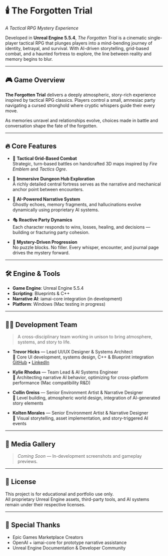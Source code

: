 # 🕯️ The Forgotten Trial  
*A Tactical RPG Mystery Experience*

Developed in **Unreal Engine 5.5.4**, *The Forgotten Trial* is a cinematic single-player tactical RPG that plunges players into a mind-bending journey of identity, betrayal, and survival. With AI-driven storytelling, grid-based combat, and a haunted fortress to explore, the line between reality and memory begins to blur.

---

## 🎮 Game Overview

**The Forgotten Trial** delivers a deeply atmospheric, story-rich experience inspired by tactical RPG classics. Players control a small, amnesiac party navigating a cursed stronghold where cryptic whispers guide their every move.

As memories unravel and relationships evolve, choices made in battle and conversation shape the fate of the forgotten.

---

## 🔥 Core Features

- 🎲 **Tactical Grid-Based Combat**  
  Strategic, turn-based battles on handcrafted 3D maps inspired by *Fire Emblem* and *Tactics Ogre*.

- 🏰 **Immersive Dungeon Hub Exploration**  
  A richly detailed central fortress serves as the narrative and mechanical anchor point between encounters.

- 🧠 **AI-Powered Narrative System**  
  Ghostly echoes, memory fragments, and hallucinations evolve dynamically using proprietary AI systems.

- 🎭 **Reactive Party Dynamics**  
  Each character responds to wins, losses, healing, and decisions — building or fracturing party cohesion.

- 👻 **Mystery-Driven Progression**  
  No puzzle blocks. No filler. Every whisper, encounter, and journal page drives the mystery forward.

---

## 🛠️ Engine & Tools

- **Game Engine**: Unreal Engine 5.5.4  
- **Scripting**: Blueprints & C++  
- **Narrative AI**: iamai-core integration (in development)  
- **Platform**: Windows (Mac testing in progress)

---

## 🧑‍💻 Development Team

> A cross-disciplinary team working in unison to bring atmosphere, systems, and story to life.

- **Trevor Hicks** — Lead UI/UX Designer & Systems Architect  
  🎯 Core UI development, systems design, C++ & Blueprint integration  
  [GitHub](https://github.com/phoenixgoldz) • [LinkedIn](https://www.linkedin.com/in/trevor-hicks2025/)

- **Kylie Rhodus** — Team Lead & AI Systems Engineer  
  🤖 Architecting narrative AI behavior, optimizing for cross-platform performance (Mac compatibility R&D)

- **Collin Greiss** — Senior Environment Artist & Narrative Designer  
  🧱 Level building, atmospheric world design, integration of AI-generated story elements

- **Kolten Morales** — Senior Environment Artist & Narrative Designer  
  🧭 Visual storytelling, asset implementation, and story-triggered AI events

---

## 📸 Media Gallery

> *Coming Soon* — In-development screenshots and gameplay previews.

---

## 📄 License

This project is for educational and portfolio use only.  
All proprietary Unreal Engine assets, third-party tools, and AI systems remain under their respective licenses.

---

## 🙏 Special Thanks

- Epic Games Marketplace Creators  
- OpenAI + iamai-core for prototype narrative assistance  
- Unreal Engine Documentation & Developer Community  

